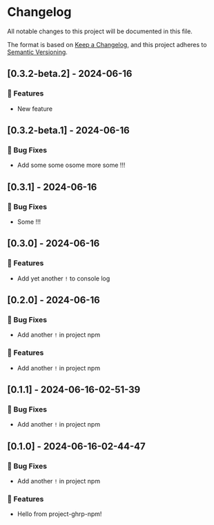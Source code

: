 # Changelog

All notable changes to this project will be documented in this file.

The format is based on [Keep a Changelog](https://keepachangelog.com/en/1.0.0/),
and this project adheres to [Semantic Versioning](https://semver.org/spec/v2.0.0.html).

## [0.3.2-beta.2] - 2024-06-16

### 🚀 Features

- New feature

## [0.3.2-beta.1] - 2024-06-16

### 🐛 Bug Fixes

- Add some some osome more some !!!

## [0.3.1] - 2024-06-16

### 🐛 Bug Fixes

- Some !!!

## [0.3.0] - 2024-06-16

### 🚀 Features

- Add yet another `!` to console log

## [0.2.0] - 2024-06-16

### 🐛 Bug Fixes

- Add another `!` in project npm

### 🚀 Features

- Add another `!` in project npm

## [0.1.1] - 2024-06-16-02-51-39

### 🐛 Bug Fixes

- Add another `!` in project npm

## [0.1.0] - 2024-06-16-02-44-47

### 🐛 Bug Fixes

- Add another `!` in project npm

### 🚀 Features

- Hello from project-ghrp-npm!

